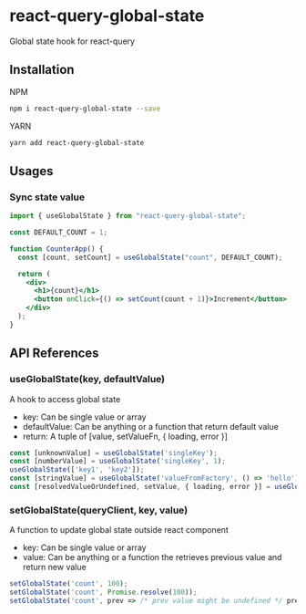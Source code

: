 # react-query-global-state

Global state hook for react-query

## Installation

NPM

```bash
npm i react-query-global-state --save
```

YARN

```bash
yarn add react-query-global-state
```

## Usages

### Sync state value

```jsx
import { useGlobalState } from "react-query-global-state";

const DEFAULT_COUNT = 1;

function CounterApp() {
  const [count, setCount] = useGlobalState("count", DEFAULT_COUNT);

  return (
    <div>
      <h1>{count}</h1>
      <button onClick={() => setCount(count + 1)}>Increment</button>
    </div>
  );
}
```

## API References

### useGlobalState(key, defaultValue)

A hook to access global state

- key: Can be single value or array
- defaultValue: Can be anything or a function that return default value
- return: A tuple of [value, setValueFn, { loading, error }]

```js
const [unknownValue] = useGlobalState('singleKey');
const [numberValue] = useGlobalState('singleKey', 1);
useGlobalState(['key1', 'key2']);
const [stringValue] = useGlobalState('valueFromFactory', () => 'hello');
const [resolvedValueOrUndefined, setValue, { loading, error }] = useGlobalState('asyncVlaue', Promise.resolve(1));

```

### setGlobalState(queryClient, key, value)

A function to update global state outside react component

- key: Can be single value or array
- value: Can be anything or a function the retrieves previous value and return new value

```js
setGlobalState('count', 100);
setGlobalState('count', Promise.resolve(100));
setGlobalState('count', prev => /* prev value might be undefined */ prev + 1);
```
